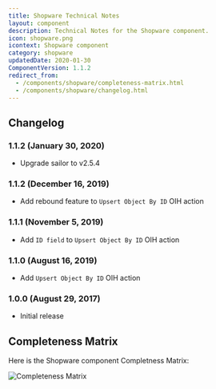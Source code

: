 ```yaml
---
title: Shopware Technical Notes
layout: component
description: Technical Notes for the Shopware component.
icon: shopware.png
icontext: Shopware component
category: shopware
updatedDate: 2020-01-30
ComponentVersion: 1.1.2
redirect_from:
  - /components/shopware/completeness-matrix.html
  - /components/shopware/changelog.html
---
```


## Changelog

### 1.1.2 (January 30, 2020)

* Upgrade sailor to v2.5.4

### 1.1.2 (December 16, 2019)

* Add rebound feature to `Upsert Object By ID` OIH action

### 1.1.1 (November 5, 2019)

* Add `ID field` to `Upsert Object By ID` OIH action

### 1.1.0 (August 16, 2019)

* Add `Upsert Object By ID` OIH action

### 1.0.0 (August 29, 2017)

* Initial release

## Completeness Matrix

Here is the Shopware component Completness Matrix:

![Completeness Matrix](https://user-images.githubusercontent.com/22715422/63582807-6d431f00-c5a2-11e9-8505-97d312f32de5.png)
